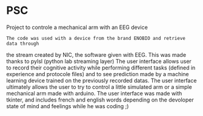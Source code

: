 # PSC
Project to controle a mechanical arm with an EEG device

	The code was used with a device from the brand ENOBIO and retrieve data through 
the stream created by NIC, the software given with EEG. This was made thanks to pylsl
(python lab streaming layer)
	The user interface allows user to record their cognitive activity while performing
different tasks (defined in experience and protocole files) and to see prediction made 
by a machine learning device trained on the previously recorded datas.
	The user interface ultimately allows the user to try to control a little simulated 
arm or a simple mechanical arm made with arduino.
	The user interface was made with tkinter, and includes french and english words
depending on the devoloper state of mind and feelings while he was coding ;)
	

